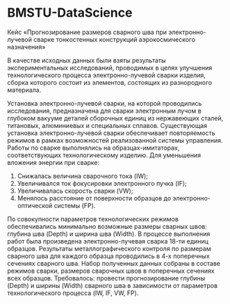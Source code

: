 # BMSTU-DataScience

Кейс «Прогнозирование размеров сварного шва при электронно-лучевой сварке тонкостенных конструкций аэрокосмического назначения»

В качестве исходных данных были взяты результаты экспериментальных исследований, проводимых в целях улучшения технологического процесса электронно-лучевой сварки изделия, сборка которого состоит из элементов, состоящих из разнородного материала. 

Установка электронно-лучевой сварки, на которой проводились исследования, предназначена для сварки электронным лучом в глубоком вакууме деталей сборочных единиц из нержавеющих сталей, титановых, алюминиевых и специальных сплавов. Существующая установка электронно-лучевой сварки обеспечивает повторяемость режимов в рамках возможностей реализованной системы управления. Работы по сварке выполнялись на образцах-имитаторах, соответствующих технологическому изделию. Для уменьшения вложения энергии при сварке:
1.	Снижалась величина сварочного тока (IW);
2.	Увеличивался ток фокусировки электронного пучка (IF);
3.	Увеличивалась скорость сварки (VW);
4.	Менялось расстояние от поверхности образцов до электронно-оптической системы (FP). 

По совокупности параметров технологических режимов обеспечивались минимально возможные размеры сварных швов: глубина шва (Depth) и ширина шва (Width).
В процессе выполнения работ была произведена электронно-лучевая сварка 18-ти единиц образцов. Результаты металлографического контроля по размерам сварного шва для каждого образца проводились в 4-х поперечных сечениях сварного шва. Набор полученных данных собраны в составе режимов сварки, размеров сварочных швов в поперечных сечениях всех образцов.
Требовалось: провести прогнозирование глубины (Depth) и ширины (Width) сварного шва в зависимости от параметров технологического процесса (IW, IF, VW, FP).
